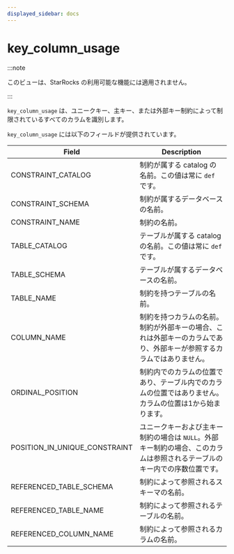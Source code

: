 ```yaml
---
displayed_sidebar: docs
---
```


# key_column_usage

:::note

このビューは、StarRocks の利用可能な機能には適用されません。

:::

`key_column_usage` は、ユニークキー、主キー、または外部キー制約によって制限されているすべてのカラムを識別します。

`key_column_usage` には以下のフィールドが提供されています。

| **Field**                     | **Description**                                              |
| ----------------------------- | ------------------------------------------------------------ |
| CONSTRAINT_CATALOG            | 制約が属する catalog の名前。この値は常に `def` です。 |
| CONSTRAINT_SCHEMA             | 制約が属するデータベースの名前。    |
| CONSTRAINT_NAME               | 制約の名前。                                  |
| TABLE_CATALOG                 | テーブルが属する catalog の名前。この値は常に `def` です。 |
| TABLE_SCHEMA                  | テーブルが属するデータベースの名前。         |
| TABLE_NAME                    | 制約を持つテーブルの名前。               |
| COLUMN_NAME                   | 制約を持つカラムの名前。制約が外部キーの場合、これは外部キーのカラムであり、外部キーが参照するカラムではありません。 |
| ORDINAL_POSITION              | 制約内でのカラムの位置であり、テーブル内でのカラムの位置ではありません。カラムの位置は1から始まります。 |
| POSITION_IN_UNIQUE_CONSTRAINT | ユニークキーおよび主キー制約の場合は `NULL`。外部キー制約の場合、このカラムは参照されるテーブルのキー内での序数位置です。 |
| REFERENCED_TABLE_SCHEMA       | 制約によって参照されるスキーマの名前。         |
| REFERENCED_TABLE_NAME         | 制約によって参照されるテーブルの名前。          |
| REFERENCED_COLUMN_NAME        | 制約によって参照されるカラムの名前。         |
